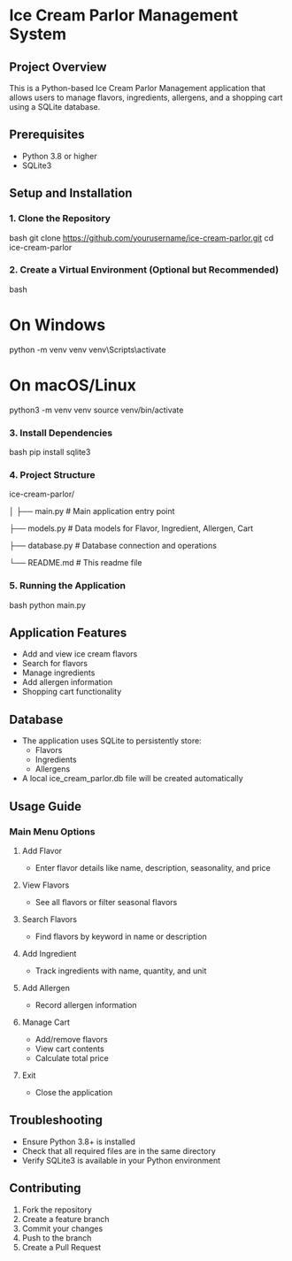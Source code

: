 # Ice Cream Parlor Management System

## Project Overview
This is a Python-based Ice Cream Parlor Management application that allows users to manage flavors, ingredients, allergens, and a shopping cart using a SQLite database.

## Prerequisites
- Python 3.8 or higher
- SQLite3

## Setup and Installation

### 1. Clone the Repository
bash
git clone https://github.com/yourusername/ice-cream-parlor.git
cd ice-cream-parlor


### 2. Create a Virtual Environment (Optional but Recommended)
bash
# On Windows
python -m venv venv
venv\Scripts\activate

# On macOS/Linux
python3 -m venv venv
source venv/bin/activate


### 3. Install Dependencies
bash
pip install sqlite3


### 4. Project Structure

ice-cream-parlor/

│
├── main.py              # Main application entry point

├── models.py            # Data models for Flavor, Ingredient, Allergen, Cart

├── database.py          # Database connection and operations

└── README.md            # This readme file


### 5. Running the Application
bash
python main.py


## Application Features
- Add and view ice cream flavors
- Search for flavors
- Manage ingredients
- Add allergen information
- Shopping cart functionality

## Database
- The application uses SQLite to persistently store:
  - Flavors
  - Ingredients
  - Allergens
- A local ice_cream_parlor.db file will be created automatically

## Usage Guide

### Main Menu Options
1. Add Flavor
   - Enter flavor details like name, description, seasonality, and price

2. View Flavors
   - See all flavors or filter seasonal flavors

3. Search Flavors
   - Find flavors by keyword in name or description

4. Add Ingredient
   - Track ingredients with name, quantity, and unit

5. Add Allergen
   - Record allergen information

6. Manage Cart
   - Add/remove flavors
   - View cart contents
   - Calculate total price

7. Exit
   - Close the application

## Troubleshooting
- Ensure Python 3.8+ is installed
- Check that all required files are in the same directory
- Verify SQLite3 is available in your Python environment

## Contributing
1. Fork the repository
2. Create a feature branch
3. Commit your changes
4. Push to the branch
5. Create a Pull Request
